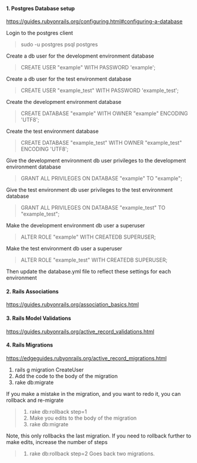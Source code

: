 #### 1. Postgres Database setup
https://guides.rubyonrails.org/configuring.html#configuring-a-database

Login to the postgres client
> sudo -u postgres psql postgres

Create a db user for the development environment database
> CREATE USER "example" WITH PASSWORD 'example';

Create a db user for the test environment database
> CREATE USER "example_test" WITH PASSWORD 'example_test';

Create the development environment database
> CREATE DATABASE "example" WITH OWNER "example" ENCODING 'UTF8';

Create the test environment database
> CREATE DATABASE "example_test" WITH OWNER "example_test" ENCODING 'UTF8';

Give the development environment db user privileges to the development environment database
> GRANT ALL PRIVILEGES ON DATABASE "example" TO "example";

Give the test environment db user privileges to the test environment database
> GRANT ALL PRIVILEGES ON DATABASE "example_test" TO "example_test";

Make the development environment db user a superuser
> ALTER ROLE "example" WITH CREATEDB SUPERUSER;

Make the test environment db user a superuser
> ALTER ROLE "example_test" WITH CREATEDB SUPERUSER;

Then update the database.yml file to reflect these settings for each environment

#### 2. Rails Associations
https://guides.rubyonrails.org/association_basics.html

#### 3. Rails Model Validations
https://guides.rubyonrails.org/active_record_validations.html

#### 4. Rails Migrations
https://edgeguides.rubyonrails.org/active_record_migrations.html

1. rails g migration CreateUser
2. Add the code to the body of the migration
3. rake db:migrate 

If you make a mistake in the migration, and you want to redo it, you can rollback and re-migrate
> 1. rake db:rollback step=1 
> 2. Make you edits to the body of the migration
> 3. rake db:migrate

Note, this only rollbacks the last migration. If you need to rollback further to make edits, increase the number of steps
> 1. rake db:rollback step=2
Goes back two migrations.
